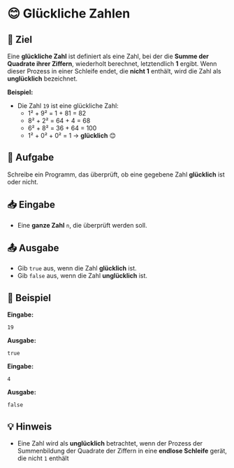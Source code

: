 # 😊 Glückliche Zahlen

## 🎯 Ziel
Eine **glückliche Zahl** ist definiert als eine Zahl, bei der die **Summe der Quadrate ihrer Ziffern**, wiederholt berechnet, letztendlich **1** ergibt. Wenn dieser Prozess in einer Schleife endet, die **nicht 1** enthält, wird die Zahl als **unglücklich** bezeichnet.

**Beispiel:**
- Die Zahl `19` ist eine glückliche Zahl:
  - 1² + 9² = 1 + 81 = 82
  - 8² + 2² = 64 + 4 = 68
  - 6² + 8² = 36 + 64 = 100
  - 1² + 0² + 0² = 1 → **glücklich** 😊

## 📝 Aufgabe
Schreibe ein Programm, das überprüft, ob eine gegebene Zahl **glücklich** ist oder nicht.

## 📥 Eingabe
- Eine **ganze Zahl** `n`, die überprüft werden soll.

## 📤 Ausgabe
- Gib `true` aus, wenn die Zahl **glücklich** ist.
- Gib `false` aus, wenn die Zahl **unglücklich** ist.

## 🔄 Beispiel

**Eingabe:**
```
19
```

**Ausgabe:**
```
true
```

**Eingabe:**
```
4
```

**Ausgabe:**
```
false
```

## 💡 Hinweis
- Eine Zahl wird als **unglücklich** betrachtet, wenn der Prozess der Summenbildung der Quadrate der Ziffern in eine **endlose Schleife** gerät, die nicht `1` enthält
 
